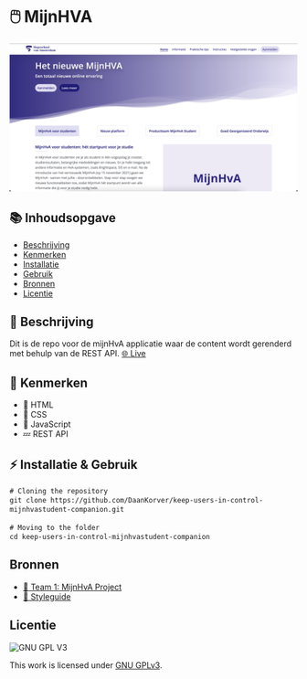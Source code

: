 # 🖱️ MijnHVA
![Mockup MijnHvA](https://github.com/DaanKorver/keep-users-in-control-mijnhvastudent-companion/blob/main/docs/mockup.png?raw=true)

## 📚 Inhoudsopgave

  * [Beschrijving](#beschrijving)
  * [Kenmerken](#kenmerken)
  * [Installatie](#installatie)
  * [Gebruik](#gebruik)
  * [Bronnen](#bronnen)
  * [Licentie](#licentie)

## 📃 Beschrijving
Dit is de repo voor de mijnHvA applicatie waar de content wordt gerenderd met behulp van de REST API.
[🌐 Live](http://mijnhva-jd.student.fdnd.nl/)

## 🔮 Kenmerken
* 📙 HTML
* 📘 CSS
* 🚀 JavaScript
* 💤 REST API

## ⚡ Installatie & Gebruik
```
# Cloning the repository
git clone https://github.com/DaanKorver/keep-users-in-control-mijnhvastudent-companion.git

# Moving to the folder
cd keep-users-in-control-mijnhvastudent-companion

```

## Bronnen
- [👫 Team 1: MijnHvA Project](https://github.com/boudewijnbout/mijnhvastudent-companion-startpage-autonomous)
- [🎨 Styleguide](https://www.figma.com/file/xKeoqRHU91N7f1n43TCtV5/MijnHvA_design_Course_FrontEndDD?node-id=0%3A1)

## Licentie

![GNU GPL V3](https://www.gnu.org/graphics/gplv3-127x51.png)

This work is licensed under [GNU GPLv3](./LICENSE).

